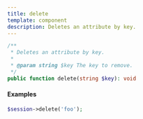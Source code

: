 ```yaml
---
title: delete
template: component
description: Deletes an attribute by key.
---
```


```php
/**
 * Deletes an attribute by key.
 *
 * @param string $key The key to remove.
 */
public function delete(string $key): void
```

#### Examples

```php
$session->delete('foo');
```
